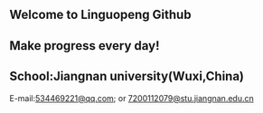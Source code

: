 ## Welcome to Linguopeng Github  
##  Make progress every day!
## School:Jiangnan university(Wuxi,China)
E-mail:534469221@qq.com; or
7200112079@stu.jiangnan.edu.cn



